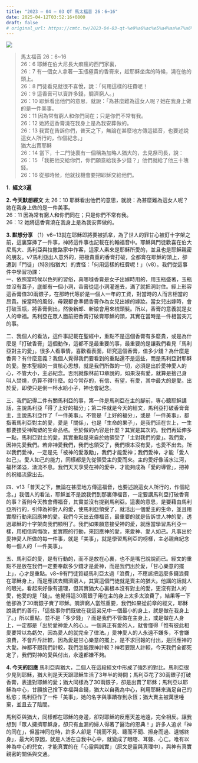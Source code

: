 ```yaml
---
title: "2023 – 04 – 03 QT 馬太福音 26：6~16"
date: 2025-04-12T03:52:16+0800
draft: false
# original_url: https://cmtc.tw/2023-04-03-qt-%e9%a6%ac%e5%a4%aa%e7%a6%8f%e9%9f%b3-26%ef%bc%9a616
---
```


![](/images/qt.jpg)
> 馬太福音 26：6\~16  
> 26：6 耶穌在伯大尼長大痲瘋的西門家裏，  
> 26：7 有一個女人拿著一玉瓶極貴的香膏來，趁耶穌坐席的時候，澆在他的頭上。  
> 26：8 門徒看見就很不喜悅，說：「何用這樣的枉費呢！  
> 26：9 這香膏可以賣許多錢，賙濟窮人。」  
> 26：10 耶穌看出他們的意思，就說：「為甚麼難為這女人呢？她在我身上做的是一件美事。  
> 26：11 因為常有窮人和你們同在；只是你們不常有我。  
> 26：12 她將這香膏澆在我身上是為我安葬做的。  
> 26：13 我實在告訴你們，普天之下，無論在甚麼地方傳這福音，也要述說這女人所行的，作個紀念。」  
> 猶大出賣耶穌  
> 26：14 當下，十二門徒裏有一個稱為加略人猶大的，去見祭司長，說：  
> 26：15 「我把他交給你們，你們願意給我多少錢？」他們就給了他三十塊錢。  
> 26：16 從那時候，他就找機會要把耶穌交給他們。

**1.  經文3遍**

**2. 今天默想經文**
太 26：10 耶穌看出他們的意思，就說：為甚麼難為這女人呢？她在我身上做的是一件美事。  
26：11 因為常有窮人和你們同在；只是你們不常有我。  
26：12 她將這香膏澆在我身上是為我安葬做的。

**3. 默想分享**
（1）v6\~13就在耶穌即將要被抓拿，為了世人的罪甘心被釘十字架之前，這裏穿挿了一件事，神將這件事也記載在約翰福音中。耶穌與門徒歡喜在伯大尼馬大、馬利亞與拉撒路家中作客，這家人素來是耶穌所愛的，並且也是耶穌親密的朋友。v7馬利亞出人意外的，把極貴重的香膏打破，全都膏在耶穌的頭上，卻遭到「門徒」（特別指猶大）的責怪：「何用這樣的枉費呢！」（v8）。我們從這事件中學習功課：  
一、依照當時候以色列的習俗，真哪噠香膏是女子出嫁時用的，用玉瓶盛著，玉瓶並沒有蓋子，底部有一個小洞，香膏從這小洞灌進去，滿了就把洞封住。經上形容這香膏值30兩銀子，在那時代等於是一個人一年的工資，對當時的人而言相當的昂貴。按當時的風俗，母親都會準備香膏作為女兒出嫁的嫁妝。當女兒出嫁時，會打破玉瓶，將香膏倒出，然後新郎、新娘會用來梳頭髮。所以，香膏的意義就是女人的幸福。馬利亞在眾人面前把香膏打破膏耶穌的頭，其實在當時是一件相當突兀的事。

二、我個人的看法，這件事記載在聖經中，重點不是這個香膏有多麼貴，或是為什麼是「打破香膏」這個動作，這都不是最重要的事，最重要的是讓我們看見「馬利亞對主的愛」。很多人看事情，喜歡看表面，研究這個香膏，值多少錢？為什麼是香膏？有什麼意義？我個人覺得我們要看到的重點還不是這些，而是馬利亞對耶穌的愛。整本聖經的一貫核心思想，就是我們所做的一切，必須是出於愛神愛人的心，不管大小，主必紀念。否則就像林前13章說的，如果沒有愛，就算是捨己身叫人焚燒，仍算不得什麼。如今常存的，有信、有望，有愛，其中最大的是愛。出於愛，即使只是倒一杯水給小子，神也會紀念。

三、我們記得二件有關馬利亞的事，第一件是馬利亞在主的腳前，專心聽耶穌講話，主說馬利亞「得了上好的福分」；第二件就是今天的經文，馬利亞打破香膏膏主，主說馬利亞作了「一件美事」。不管是「上好的福分」，或是「一件美事」，都指著馬利亞對主的愛，愛是「關係」，也是「生命的果子」，是我們活在世上，一生都要接受神陶塑的生命品格。至於做的內容是什麼？其實是其次的。我們再延伸多一點，馬利亞對主的愛，其實重點是來自於她領受了「主對我們的愛」。我們愛，因神先愛我們。若非神愛我們，我們也領受了，我們根本沒有愛，也愛不出去。所以我們愛神，一定是先「被神的愛激勵」，我們才能愛神；我們愛神，才能「愛人如己」。愛人如己的能力，同樣都是先從領受主的愛而來。主的愛好像活水江河，福杯滿溢，湧流不息。我們天天享受在神的愛中，才能夠成為「愛的導管」，把神的祝福流露出去。

四、v13「普天之下，無論在甚麼地方傳這福音，也要述說這女人所行的，作個紀念。」我個人的看法，耶穌並不是說我們到那裏傳福音，一定要講馬利亞打破香膏的事？否則今天教會傳福音，其實並沒有提到馬利亞。這裏的意思，是要藉由馬利亞所行的，引伸為神對人的愛，使馬利亞領受了，就活出一個愛主的生命，並且用實際行動來回應神的愛。我們今天出去傳福音，最重要的就是告訴世人神的愛，透過耶穌的十字架向我們顯明了。我們如果願意接受神的愛，就應當學習馬利亞一樣，用相信與悔改，並實際的行動，來回應神的愛，來愛神、愛人如己。凡事出於愛神愛人所做的每一件事，就是「美事」，就是學習馬利亞的榜樣，主必親自紀念每一個人的「一件美事」。

五、馬利亞的愛，是有行動的，而不是放在心裏，也不是嘴巴說說而已。經文的重點不是放在我們一定要奉獻多少錢才是愛神，而是我們出於愛，「甘心樂意的擺上」，心才是重點。v8\~9有門徒質疑馬利亞太過「浪費」，不應該把這麼多錢浪費在耶穌身上，而是應該去賙濟窮人，其實這個門徒就是賣主的猶大。他講的話就人的眼光，看起來好像有道理，但其實猶大心裏根本沒有對主的愛，更沒有對人的愛，他愛的是「錢」。他覺得這30兩銀子用在主的身上太多太浪費了，結果等一下他卻為了30兩銀子賣了耶穌。賙濟窮人當然重要，我們如果從前章的經文，耶穌說我們的善行，「這些事你們既做在我這弟兄中一個最小的身上，就是做在我身上了。」所以重點，並不是「多少錢」？而是我們不管做在主身上，或是做在人身上，一定都是「出於愛神愛人的心」。一個真正有愛的人，就會懂得「惟有彼此相愛要常以為虧欠，因為愛人的就完全了律法。」愛神愛人的人永遠不嫌多，不會嫌浪費，不會斤斤計較，因為愛是甘心樂意的擺上，是不求回報的付出，是回應神的大愛。神都不跟我們計較，我們怎能跟神計較？神若要跟人計較，今天我們全都死定了，我們對神的愛與付出，永遠都嫌不夠。

**4. 今天的回應**
馬利亞與猶大，二個人在這段經文中形成了強烈的對比。馬利亞很少見到耶穌，猶大則是天天跟耶穌生活了3年半的時間；馬利亞花了30兩銀子打破香膏，表達對耶穌的愛；猶大同樣為了30兩銀子，卻是出賣了耶穌；馬利亞以耶穌為中心，甘願捨己捨下幸福與金錢，猶大以自我為中心，利用耶穌來滿足自己的私慾；馬利亞作了一件「美事」，她的名字與事蹟存到永恆；猶大賣主被萬世唾棄，並且去了陰間。

馬利亞與猶大，同樣都在耶穌的身邊，卻對耶穌的反應天差地遠，完全相反。讓我想到「眾人擁擠耶穌身，卻只有血漏的婦人得著了醫治的恩典！」許多人追求「神的同在」，但當神同在時，許多人卻是「視而不見、聽而不聞、擦身而過、遺憾終身」，最大的原因，就是人活在自我中心中，就變成了眼瞎、耳聾、心亡。唯有以神為中心的兒女，才能真實的在「心靈與誠實」（原文是靈與真理中），與神有真實親密的關係與交通。
